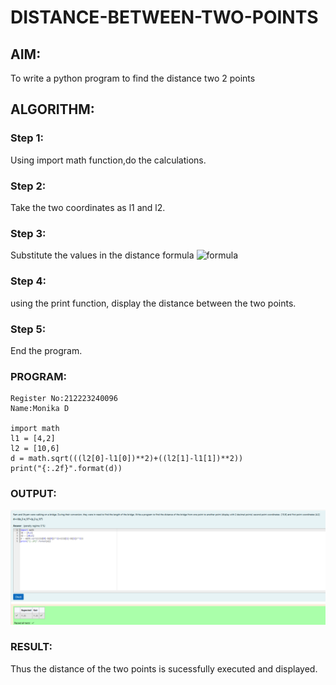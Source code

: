 # DISTANCE-BETWEEN-TWO-POINTS

## AIM:
To write a python program to find the distance two 2 points
## ALGORITHM:
### Step 1: 
Using import math function,do the calculations. 

### Step 2:
Take the two coordinates as l1 and l2.

### Step 3: 
Substitute the values in the distance formula 
![formula](/formula.JPG)

### Step 4:
using the print function, display the distance between the two points.

### Step 5: 
End the program.

### PROGRAM:
~~~
Register No:212223240096
Name:Monika D

import math 
l1 = [4,2]
l2 = [10,6]
d = math.sqrt(((l2[0]-l1[0])**2)+((l2[1]-l1[1])**2))
print("{:.2f}".format(d))
~~~

### OUTPUT:

![alt text](output3.png)


### RESULT:
Thus the distance of the two points is sucessfully executed and displayed.

